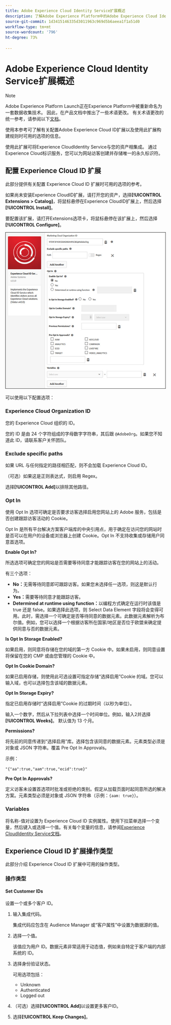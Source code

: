 ```yaml
---
title: Adobe Experience Cloud Identity Service扩展概述
description: 了解Adobe Experience Platform中的Adobe Experience Cloud Identity Service标记扩展。
source-git-commit: 1d3415146335d3011963c969d5b6aeea1f1a51d0
workflow-type: tm+mt
source-wordcount: '796'
ht-degree: 73%

---
```


# Adobe Experience Cloud Identity Service扩展概述

>[!NOTE]
>
>Adobe Experience Platform Launch正在Experience Platform中被重新命名为一套数据收集技术。 因此，在产品文档中推出了一些术语更改。 有关术语更改的统一参考，请参阅以下[文档](../../../term-updates.md)。

使用本参考可了解有关配置Adobe Experience Cloud ID扩展以及使用此扩展构建规则时可用的选项的信息。

使用此扩展可将Experience CloudIdentity Service与您的资产相集成。 通过Experience Cloud标识服务，您可以为网站访客创建并存储唯一的永久标识符。

## 配置 Experience Cloud ID 扩展

此部分提供有关配置 Experience Cloud ID 扩展时可用的选项的参考。

如果尚未安装Experience CloudID扩展，请打开您的资产，选择&#x200B;**[!UICONTROL Extensions > Catalog]**，将鼠标悬停在Experience CloudID扩展上，然后选择&#x200B;**[!UICONTROL Install]**。

要配置该扩展，请打开Extensions选项卡，将鼠标悬停在该扩展上，然后选择&#x200B;**[!UICONTROL Configure]**。

![](../../../images/optin.jpg)

可以使用以下配置选项：

### Experience Cloud Organization ID

您的 Experience Cloud 组织的 ID。

您的 ID 是由 24 个字符组成的字母数字字符串，其后跟 `@AdobeOrg`。如果您不知道此 ID，请联系客户关怀团队。

### Exclude specific paths

如果 URL 与任何指定的路径相匹配，则不会加载 Experience Cloud ID。

（可选）如果这是正则表达式，则启用 Regex。

选择&#x200B;**[!UICONTROL Add]**&#x200B;以排除其他路径。

### Opt In

使用 Opt In 选项可确定是否要求访客选择启用您网站上的 Adobe 服务，包括是否创建跟踪访客活动的 Cookie。

Opt In 是所有平台解决方案客户端库的中央引用点，用于确定在访问您的网站时是否可以在用户的设备或浏览器上创建 Cookie。Opt In 不支持收集或存储用户同意首选项。

**Enable Opt In?**

所选选项可确定您的网站是否需要等待同意才能跟踪访客在您的网站上的活动。

有三个选项：

* **No：**&#x200B;无需等待同意即可跟踪访客。如果您未选择任一选项，则这是默认行为。
* **Yes：**&#x200B;需要等待同意才能跟踪访客。
* **Determined at runtime using function：**&#x200B;以编程方式确定在运行时该值是 true 还是 false。如果选择此选项，则 Select Data Element 字段将会变得可用。此时，需选择一个可确定是否等待同意的数据元素。此数据元素解析为布尔值。例如，您可以选择一个根据访客所在国家/地区是否位于欧盟来确定提供同意与否的数据元素。

**Is Opt In Storage Enabled?**

如果启用，则同意将存储在您的域的第一方 Cookie 中。如果未启用，则同意设置将保留在您的 CMP 或由您管理的 Cookie 中。

**Opt In Cookie Domain?**

如果已启用存储，则使用此可选设置可指定存储“选择启用”Cookie 的域。您可以输入域，也可以选择包含该域的数据元素。

**Opt In Storage Expiry?**

指定已启用存储时“选择启用”Cookie 的过期时间（以秒为单位）。

输入一个数字，然后从下拉列表中选择一个时间单位。例如，输入2并选择&#x200B;**[!UICONTROL Weeks]**。 默认值为 13 个月。

**Permissions?**

将先前的同意传递到“选择启用”库。选择包含该同意的数据元素。元素类型必须是对象或 JSON 字符串。覆盖 Pre Opt In Approvals。

示例：

`"{"aa":true,"aam":true,"ecid":true}"`

**Pre Opt In Approvals?**

定义访客未设置首选项时批准或拒绝的类别。假定从加载页面时起同意所选的解决方案。元素类型必须是对象或 JSON 字符串（示例：`{aam: true}`）。

### Variables

将名称-值对设置为 Experience Cloud ID 实例属性。使用下拉菜单选择一个变量，然后键入或选择一个值。有关每个变量的信息，请参阅[Experience CloudIdentity Service文档](https://experiencecloud.adobe.com/resources/help/zh_CN/mcvid/mcvid-overview.html)。

## Experience Cloud ID 扩展操作类型

此部分介绍 Experience Cloud ID 扩展中可用的操作类型。

### 操作类型

#### Set Customer IDs

设置一个或多个客户 ID。

1. 输入集成代码。

   集成代码应包含在 Audience Manager 或“客户属性”中设置为数据源的值。

1. 选择一个值。

   该值应为用户 ID。数据元素非常适用于动态值，例如来自特定于客户端的内部系统的 ID。

1. 选择身份验证状态。

   可用选项包括：

   * Unknown
   * Authenticated
   * Logged out

1. （可选）选择&#x200B;**[!UICONTROL Add]**&#x200B;以设置更多客户ID。
1. 选择&#x200B;**[!UICONTROL Keep Changes]**。
